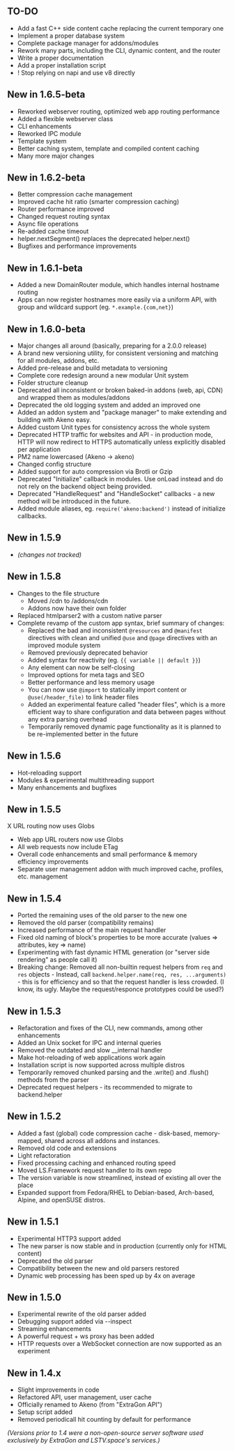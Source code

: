 ## TO-DO
- Add a fast C++ side content cache replacing the current temporary one
- Implement a proper database system
- Complete package manager for addons/modules
- Rework many parts, including the CLI, dynamic content, and the router
- Write a proper documentation
- Add a proper installation script
- ! Stop relying on napi and use v8 directly


## New in 1.6.5-beta
- Reworked webserver routing, optimized web app routing performance
- Added a flexible webserver class
- CLI enhancements
- Reworked IPC module
- Template system
- Better caching system, template and compiled content caching
- Many more major changes

## New in 1.6.2-beta
- Better compression cache management
- Improved cache hit ratio (smarter compression caching)
- Router performance improved
- Changed request routing syntax
- Async file operations
- Re-added cache timeout
- helper.nextSegment() replaces the deprecated helper.next()
- Bugfixes and performance improvements

## New in 1.6.1-beta
- Added a new DomainRouter module, which handles internal hostname routing
- Apps can now register hostnames more easily via a uniform API, with group and wildcard support (eg. `*.example.{com,net}`)

## New in 1.6.0-beta
- Major changes all around (basically, preparing for a 2.0.0 release)
- A brand new versioning utility, for consistent versioning and matching for all modules, addons, etc.
- Added pre-release and build metadata to versioning
- Complete core redesign around a new modular Unit system
- Folder structure cleanup
- Deprecated all inconsistent or broken baked-in addons (web, api, CDN) and wrapped them as modules/addons
- Deprecated the old logging system and added an improved one
- Added an addon system and "package manager" to make extending and building with Akeno easy.
- Added custom Unit types for consistency across the whole system
- Deprecated HTTP traffic for websites and API - in production mode, HTTP will now redirect to HTTPS automatically unless explicitly disabled per application
- PM2 name lowercased (Akeno -> akeno)
- Changed config structure
- Added support for auto compression via Brotli or Gzip
- Deprecated "Initialize" callback in modules. Use onLoad instead and do not rely on the backend object being provided.
- Deprecated "HandleRequest" and "HandleSocket" callbacks - a new method will be introduced in the future.
- Added module aliases, eg. `require('akeno:backend')` instead of initialize callbacks.

## New in 1.5.9
- *(changes not tracked)*

## New in 1.5.8
- Changes to the file structure
    - Moved /cdn to /addons/cdn
    - Addons now have their own folder
- Replaced htmlparser2 with a custom native parser
- Complete revamp of the custom app syntax, brief summary of changes:
    - Replaced the bad and inconsistent `@resources` and `@manifest` directives with clean and unified `@use` and `@page` directives with an improved module system
    - Removed previously deprecated behavior
    - Added syntax for reactivity (eg. `{{ variable || default }}`)
    - Any element can now be self-closing
    - Improved options for meta tags and SEO
    - Better performance and less memory usage
    - You can now use `@import` to statically import content or `@use(/header_file)` to link header files
    - Added an experimental feature called "header files", which is a more efficient way to share configuration and data between pages without any extra parsing overhead
    - Temporarily removed dynamic page functionality as it is planned to be re-implemented better in the future


## New in 1.5.6
- Hot-reloading support
- Modules & experimental multithreading support
- Many enhancements and bugfixes


## New in 1.5.5
X URL routing now uses Globs
- Web app URL routers now use Globs
- All web requests now include ETag
- Overall code enhancements and small performance & memory efficiency improvements
- Separate user management addon with much improved cache, profiles, etc. management


## New in 1.5.4
- Ported the remaining uses of the old parser to the new one
- Removed the old parser (compatibility remains)
- Increased performance of the main request handler
- Fixed old naming of block's properties to be more accurate (values => attributes, key => name)
- Experimenting with fast dynamic HTML generation (or "server side rendering" as people call it)
- Breaking change: Removed all non-builtin request helpers from `req` and `res` objects - Instead, call `backend.helper.name(req, res, ...arguments)` - this is for efficiency and so that the request handler is less crowded. (I know, its ugly. Maybe the request/responce prototypes could be used?)


## New in 1.5.3
- Refactoration and fixes of the CLI, new commands, among other enhancements
- Added an Unix socket for IPC and internal queries
- Removed the outdated and slow __internal handler
- Make hot-reloading of web applications work again
- Installation script is now supported across multiple distros
- Temporarily removed chunked parsing and the .write() and .flush() methods from the parser
- Deprecated request helpers - its recommended to migrate to backend.helper


## New in 1.5.2
- Added a fast (global) code compression cache - disk-based, memory-mapped, shared across all addons and instances.
- Removed old code and extensions
- Light refactoration
- Fixed processing caching and enhanced routing speed
- Moved LS.Framework request handler to its own repo
- The version variable is now streamlined, instead of existing all over the place
- Expanded support from Fedora/RHEL to Debian-based, Arch-based, Alpine, and openSUSE distros.


## New in 1.5.1
- Experimental HTTP3 support added
- The new parser is now stable and in production (currently only for HTML content)
- Deprecated the old parser
- Compatibility between the new and old parsers restored
- Dynamic web processing has been sped up by 4x on average


## New in 1.5.0
- Experimental rewrite of the old parser added
- Debugging support added via --inspect
- Streaming enhancements
- A powerful request + ws proxy has been added
- HTTP requests over a WebSocket connection are now supported as an experiment


## New in 1.4.x
- Slight improvements in code
- Refactored API, user management, user cache
- Officially renamed to Akeno (from "ExtraGon API")
- Setup script added
- Removed periodicall hit counting by default for performance

*(Versions prior to 1.4 were a non-open-source server software used exclusively by ExtraGon and LSTV.space's services.)*
